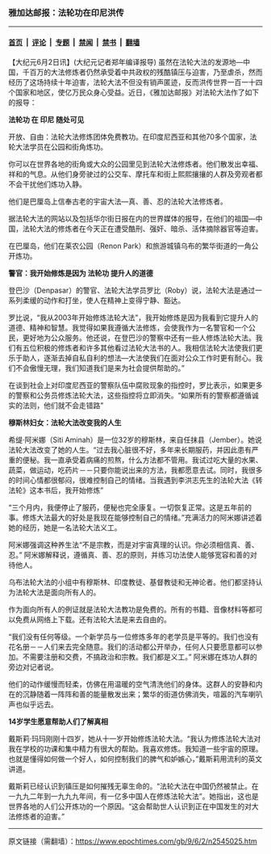 ### 雅加达邮报：法轮功在印尼洪传

---

#### [首页](../../../..?n2545025) &nbsp;|&nbsp; [评论](../../../../../epoch-comment?n2545025) &nbsp;|&nbsp; [专题](../../../../../epoch-special?n2545025) &nbsp;|&nbsp; [禁闻](../../../../../epoch-news?n2545025) &nbsp;|&nbsp; [禁书](../../../../../books?n2545025) &nbsp;|&nbsp; [翻墙](https://github.com/gfw-breaker/nogfw/blob/master/README.md?n2545025)


<div class="post_content" id="artbody" itemprop="articleBody">
 <!-- article content begin -->
 <p>
  【大纪元6月2日讯】(大纪元记者郑年编译报导) 虽然在法轮大法的发源地—中国，千百万的大法修炼者仍然承受着中共政权的残酷镇压与迫害，乃至虐杀，然而经历了这场持续十年迫害，法轮大法不但没有销声匿迹，反而洪传世界一百一十四个国家和地区，使亿万民众身心受益。近日，《雅加达邮报》对法轮大法作了如下的报导：
 </p>
 <p>
  <b>
   <ok href="https://www.epochtimes.com/gb/tag/%E6%B3%95%E8%BD%AE%E5%8A%9F.html">
    法轮功
   </ok>
   在
   <ok href="https://www.epochtimes.com/gb/tag/%E5%8D%B0%E5%B0%BC.html">
    印尼
   </ok>
   随处可见
  </b>
 </p>
 <p>
  开放、自由：法轮大法修炼团体免费教功。在印度尼西亚和其他70多个国家，法轮大法学员在公园和街角炼功。
 </p>
 <p>
  你可以在世界各地的街角或大众的公园里见到法轮大法修炼者。他们散发出幸福、祥和的气息。从他们身旁驶过的公交车、摩托车和街上熙熙攘攘的人群及旁观者都不会干扰他们炼功入静。
 </p>
 <p>
  他们是巴厘岛上信奉古老的宇宙大法—真、善、忍的法轮大法修炼者。
 </p>
 <p>
  据法轮大法的网站以及包括华尔街日报在内的世界媒体的报导，在他们的祖国—中国，法轮大法的修炼者在今天正在遭受酷刑、强奸、暗杀、活体摘除器官等迫害。
 </p>
 <p>
  在巴厘岛，他们在莱农公园（Renon Park）和旅游城镇乌布的繁华街道的一角公开炼功。
 </p>
 <p>
  <b>
   警官：我开始修炼是因为
   <ok href="https://www.epochtimes.com/gb/tag/%E6%B3%95%E8%BD%AE%E5%8A%9F.html">
    法轮功
   </ok>
   提升人的道德
  </b>
 </p>
 <p>
  登巴沙（Denpasar）的警官、法轮大法学员罗比（Roby）说，法轮大法是通过一系列柔缓的动作和打坐，使人在精神上变得宁静、豁达。
 </p>
 <p>
  罗比说，“我从2003年开始修炼法轮大法”，我开始修炼是因为我看到它提升人的道德、精神和智慧。我觉得如果我遵循大法修炼，会使我作为一名警官和一个公民，更好地为公众服务。他还说，在登巴沙的警察中还有一些人修炼法轮大法。我们有五位积极的修炼者和许多其他看过法轮大法书的人。我相信法轮大法使我们更乐于助人，逐渐去掉自私自利的想法—大法使我们在面对公众工作时更有耐心。我们不会傲慢无理，我们知道我们是来为社会提供帮助的。”
 </p>
 <p>
  在谈到社会上对印度尼西亚的警察队伍中腐败现象的指控时，罗比表示，如果更多的警察和公务员修炼法轮大法，这些指控将立即消失。“如果所有的警察都遵循诚实的法则，他们就不会走错路”
 </p>
 <p>
  <b>
   穆斯林妇女：法轮大法改变我的人生
  </b>
 </p>
 <p>
  希缇‧阿米娜（Siti Aminah）是一位32岁的穆斯林，来自任抹县（Jember）。她说法轮大法改变了她的人生。“过去我心脏很不好，多年来长期服药，并因此患有严重的便秘。我一直承受着病痛的煎熬，什么方法都不管用。我试过吃大量的水果、蔬菜，做运动，吃药片－－只要你能说出来的方法，我都愿意去试。同时，我很多的时间心情都很郁闷，很难控制自己的情绪。当我遇到李洪志先生的法轮大法《转法轮》这本书后，我开始修炼”
 </p>
 <p>
  “三个月内，我便停止了服药，便秘也完全康复。一切恢复正常。这是五年前的事。修炼大法最大的好处是我现在能够控制自己的情绪。”充满活力的阿米娜讲述着她的经历，她是一名法轮大法义工。
 </p>
 <p>
  阿米娜强调这种养生法“不是宗教，而是对宇宙真理的认识。你必须相信真、善、忍。” 阿米娜解释说，遵循真、善、忍的原则，并练习功法使人能够宽容和善的对待他人。
 </p>
 <p>
  乌布法轮大法的小组中有穆斯林、印度教徒、基督教徒和无神论者。他们都坚持认为法轮大法是面向所有人的。
 </p>
 <p>
  作为面向所有人的例证就是法轮大法教功是免费的。所有的书籍、音像材料等都可以免费从网络上下载。还有法轮大法是来去自由的。
 </p>
 <p>
  “我们没有任何等级。一个新学员与一位修炼多年的老学员是平等的。我们也没有花名册－－人们来去完全随意。我们的活动都公开举办，任何人只要愿意都可以参加。不需要注册和交费，不搞政治和宗教。我们都是义工。” 阿米娜在炼功人群的旁边对记者说。
 </p>
 <p>
  他们的动作缓慢而轻柔，仿佛在用温暖的空气清洗他们的身体。这群人的安静和内在的沉静随着一阵阵和善的能量散发出来；繁华的街道仿佛消失，喧嚣的汽车喇叭声也似乎远去。
 </p>
 <p>
  <b>
   14岁学生愿意帮助人们了解真相
  </b>
 </p>
 <p>
  戴斯莉‧玛玛刚刚十四岁，她从十一岁开始修炼法轮大法。“我认为修炼法轮大法对我在学校的功课和集中精力有很大的帮助。我喜欢修炼。我知道一些宇宙的原理。也就是懂得如何做一个好人，如何控制我们的脾气和妒嫉心，”戴斯莉用流利的英文讲道。
 </p>
 <p>
  戴斯莉已经认识到镇压是如何摧残无辜生命的。“法轮大法在中国仍然被禁止。在一九九二年到一九九九年间，有一亿多中国人在修炼法轮大法”。她指出，这也是世界各地的人们公开炼功的一个原因。“这会帮助世人认识到正在中国发生的对大法修炼者的迫害。”
  <font color="#ffffff">
   (http://www.dajiyuan.com)
  </font>
 </p>
 <!-- article content end -->
 <div id="below_article_ad">
 </div>
</div>


---

原文链接（需翻墙）：https://www.epochtimes.com/gb/9/6/2/n2545025.htm